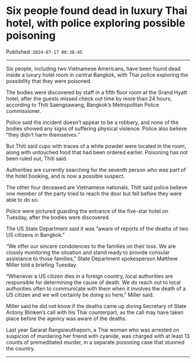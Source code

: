 # Six people found dead in luxury Thai hotel, with police exploring possible poisoning

Published :`2024-07-17 08:38:45`

---

Six people, including two Vietnamese Americans, have been found dead inside a luxury hotel room in central Bangkok, with Thai police exploring the possibility that they were poisoned.

The bodies were discovered by staff in a fifth floor room at the Grand Hyatt hotel, after the guests missed check out time by more than 24 hours, according to Thiti Saengsawang, Bangkok’s Metropolitan Police commissioner.

Police said the incident doesn’t appear to be a robbery, and none of the bodies showed any signs of suffering physical violence. Police also believe “they didn’t harm themselves.”

But Thiti said cups with traces of a white powder were located in the room, along with untouched food that had been ordered earlier. Poisoning has not been ruled out, Thiti said.

Authorities are currently searching for the seventh person who was part of the hotel booking, and is now a possible suspect.

The other four deceased are Vietnamese nationals. Thiti said police believe one member of the party tried to reach the door but fell before they were able to do so.

Police were pictured guarding the entrance of the five-star hotel on Tuesday, after the bodies were discovered.

The US State Department said it was “aware of reports of the deaths of two US citizens in Bangkok.”

“We offer our sincere condolences to the families on their loss. We are closely monitoring the situation and stand ready to provide consular assistance to those families,” State Department spokesperson Matthew Miller told a briefing Tuesday.

“Whenever a US citizen dies in a foreign country, local authorities are responsible for determining the cause of death. We do reach out to local authorities often to communicate with them when it involves the death of a US citizen and we will certainly be doing so here,” Miller said.

Miller said he did not know if the deaths came up during Secretary of State Antony Blinken’s call with his Thai counterpart, as the call may have taken place before the agency was aware of the deaths.

Last year Sararat Rangsiwuthaporn, a Thai woman who was arrested on suspicion of murdering her friend with cyanide, was charged with at least 13 counts of premeditated murder, in a separate poisoning case that stunned the country.

---

